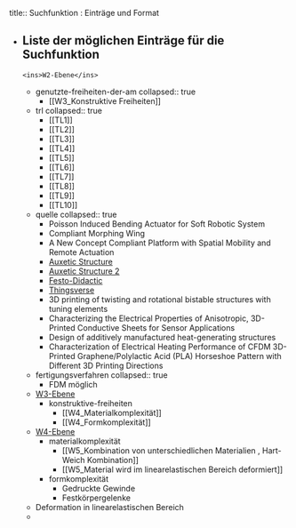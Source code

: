 title:: Suchfunktion : Einträge und Format

- Liste der möglichen Einträge für die Suchfunktion
	-
	  <ins>W2-Ebene</ins>
	- genutzte-freiheiten-der-am
	  collapsed:: true
		- [[W3_Konstruktive Freiheiten]]
	- trl
	  collapsed:: true
		- [[TL1]]
		- [[TL2]]
		- [[TL3]]
		- [[TL4]]
		- [[TL5]]
		- [[TL6]]
		- [[TL7]]
		- [[TL8]]
		- [[TL9]]
		- [[TL10]]
	- quelle
	  collapsed:: true
		- Poisson Induced Bending Actuator for Soft Robotic System
		- Compliant Morphing Wing
		- A New Concept Compliant Platform with Spatial Mobility and Remote Actuation
		- [Auxetic Structure](https://www.youtube.com/watch?v=XP5Fk-lHvK0&ab_channel=MITMediaLab)
		- [Auxetic Structure 2](https://www.thingiverse.com/thing:881094)
		- [Festo-Didactic](https://www.festo-didactic.com/de-de/lernsysteme/technik-fuer-allgemeinbildende-schulen/fin-ray-bastelbogen.htm?fbid=ZGUuZGUuNTQ0LjEzLjE4LjE0MDMuODUyOA)
		- [Thingsverse](https://www.thingiverse.com/thing:1487390)
		- 3D printing of twisting and rotational bistable structures with tuning elements
		- Characterizing the Electrical Properties of Anisotropic, 3D-Printed Conductive Sheets for Sensor Applications
		- Design of additively manufactured heat-generating structures
		- Characterization of Electrical Heating Performance of CFDM 3D-Printed Graphene/Polylactic Acid (PLA) Horseshoe Pattern with Different 3D Printing Directions
	- fertigungsverfahren
	  collapsed:: true
		- FDM möglich
	-
	  <ins>W3-Ebene</ins>
		- konstruktive-freiheiten
			- [[W4_Materialkomplexität]]
			- [[W4_Formkomplexität]]
	-
	  <ins>W4-Ebene</ins>
		- materialkomplexität
			- [[W5_Kombination von unterschiedlichen Materialien , Hart-Weich Kombination]]
			- [[W5_Material wird im linearelastischen Bereich deformiert]]
		- formkomplexität
			- Gedruckte Gewinde
			- Festkörpergelenke
	- Deformation in linearelastischen Bereich
	-